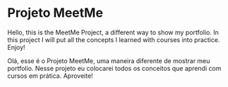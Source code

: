 # Projeto MeetMe

Hello, this is the MeetMe Project, a different way to show my portfolio. In this project I will put all the concepts I learned with courses into practice. Enjoy!

Olá, esse é o Projeto MeetMe, uma maneira diferente de mostrar meu portfolio. Nesse projeto eu colocarei todos os conceitos que aprendi com cursos em prática. Aproveite!